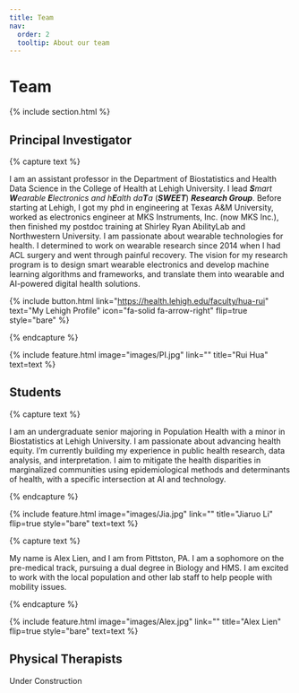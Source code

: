 ```yaml
---
title: Team
nav:
  order: 2
  tooltip: About our team
---
```


# Team

{% include section.html %}

## Principal Investigator

{% capture text %}

I am an assistant professor in the Department of Biostatistics and Health Data Science in the College of Health at Lehigh University. I lead _**S**mart **W**earable **E**lectronics and h**E**alth da**T**a_ (**_SWEET_**) **_Research Group_**. Before starting at Lehigh, I got my phd in engineering at Texas A&M University, worked as electronics engineer at MKS Instruments, Inc. (now MKS Inc.), then finished my postdoc training at Shirley Ryan AbilityLab and Northwestern University. I am passionate about wearable technologies for health. I determined to work on wearable research since 2014 when I had ACL surgery and went through painful recovery. The vision for my research program is to design smart wearable electronics and develop machine learning algorithms and frameworks, and translate them into wearable and AI-powered digital health solutions. 

{%
  include button.html
  link="https://health.lehigh.edu/faculty/hua-rui"
  text="My Lehigh Profile"
  icon="fa-solid fa-arrow-right"
  flip=true
  style="bare"
%}

{% endcapture %}

{%
  include feature.html
  image="images/PI.jpg"
  link=""
  title="Rui Hua"
  text=text
%}

## Students

{% capture text %}

I am an undergraduate senior majoring in Population Health with a minor in Biostatistics at Lehigh University. I am passionate about advancing health equity. I’m currently building my experience in public health research, data analysis, and interpretation. I aim to mitigate the health disparities in marginalized communities using epidemiological methods and determinants of health, with a specific intersection at AI and technology.
 

{% endcapture %}

{%
  include feature.html
  image="images/Jia.jpg"
  link=""
  title="Jiaruo Li"
  flip=true
  style="bare"
  text=text
%}


{% capture text %}

My name is Alex Lien, and I am from Pittston, PA. I am a sophomore on the pre-medical track, pursuing a dual degree in Biology and HMS. I am excited to work with the local population and other lab staff to help people with mobility issues.
 

{% endcapture %}

{%
  include feature.html
  image="images/Alex.jpg"
  link=""
  title="Alex Lien"
  flip=true
  style="bare"
  text=text
%}


## Physical Therapists
Under Construction


